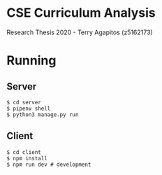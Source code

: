 # CSE Curriculum Analysis

Research Thesis 2020 - Terry Agapitos (z5162173)

# Running

## Server

```shell
$ cd server
$ pipenv shell
$ python3 manage.py run
```

## Client

```shell
$ cd client
$ npm install
$ npm run dev # development
```